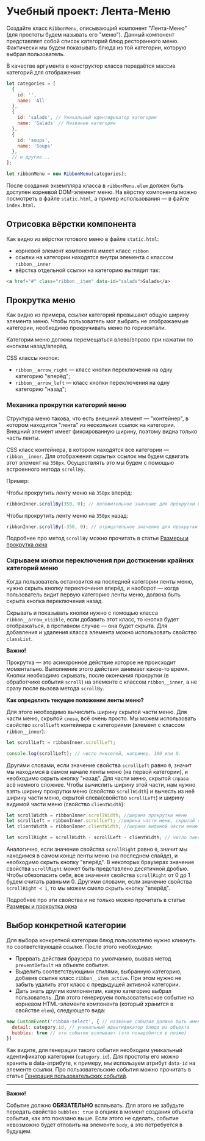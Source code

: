 # Учебный проект: Лента-Меню

Создайте класс `RibbonMenu`, описывающий компонент "Лента-Меню" (для простоты будем называть его "меню").
Данный компонент представляет собой список категорий блюд ресторанного меню.
Фактически мы будем показывать блюда из той категории, которую выбрал пользователь.

В качестве аргумента в конструктор класса передаётся массив категорий для отображения:

```js
let categories = [
  {
    id: '',
    name: 'All'
  },
  {
    id: 'salads', // Уникальный идентификатор категории
    name: 'Salads' // Название категории
  },
  {
    id: 'soups',
    name: 'Soups'
  },
  // и другие...
];

let ribbonMenu = new RibbonMenu(categories);
```

После создания экземпляра класса в `ribbonMenu.elem` должен быть доступен корневой DOM-элемент меню.
На вёрстку компонента можно посмотреть в файле `static.html`, а пример использования — в файле `index.html`.

## Отрисовка вёрстки компонента

Как видно из вёрстки готового меню в файле `static.html`:
- корневой элемент компонента имеет класс `ribbon` 
- ссылки на категории находятся внутри элемента с классом `ribbon__inner`
- вёрстка отдельной ссылки на категорию выглядит так:

```html
<a href="#" class="ribbon__item" data-id="salads">Salads</a>
```

## Прокрутка меню

Как видно из примера, ссылки категорий превышают общую ширину элемента меню.
Чтобы пользователь мог выбрать не отображаемые категории, необходимо прокручивать меню по горизонтали.

Категории меню должны перемещаться влево/вправо при нажатии по кнопкам назад/вперёд.

CSS классы кнопок:
- `ribbon__arrow_right` — класс кнопки переключения на одну категорию "вперёд";
- `ribbon__arrow_left` — класс кнопки переключения на одну категорию "назад";

### Механика прокрутки категорий меню

Структура меню такова, что есть внешний элемент — "контейнер", в котором находится "лента" из нескольких ссылок на категории. 
Внешний элемент имеет фиксированную ширину, поэтому видна только часть ленты.

CSS класс контейнера, в котором находятся все категории — `ribbon__inner`.
Для отображения скрытых ссылок мы будем сдвигать этот элемент на `350px`. Осуществлять это мы будем с помощью встроенного метода `scrollBy`.

Пример:

Чтобы прокрутить ленту меню на `350px` вперёд:
```js
ribbonInner.scrollBy(350, 0); // положительное значение для прокрутки вперёд
```

Чтобы прокрутить ленту меню на `350px` назад:
```js
ribbonInner.scrollBy(-350, 0); // отрицательное значение для прокрутки назад
```

Подробнее про метод `scrollBy` можно прочитать в статье [Размеры и прокрутка окна](https://learn.javascript.ru/size-and-scroll-window#window-scroll)

### Скрываем кнопки переключения при достижении крайних категорий меню

Когда пользователь остановится на последней категории ленты меню, нужно скрыть кнопку переключения вперёд, и наоборот — когда пользователь видит
первую категорию ленты меню, должна быть скрыта кнопка переключения назад. 

Скрывать и показывать кнопки нужно с помощью класса `ribbon__arrow_visible`, если добавить этот класс, то кнопка будет отображаться, в противном случае — она будет скрыта.
Для добавления и удаления класса элемента можно использовать свойство `classList`.

__Важно!__

Прокрутка — это асинхронное действие которое не происходит моментально. 
Выполнение этого действия занимает какое-то время.
Кнопки необходимо скрывать, после окончания прокрутки (в обработчике события `scroll`) на элементе с классом `ribbon__inner`, а не сразу после вызова метода `scrollBy`.

**Как определить текущее положение ленты меню?**

Для этого необходимо вычислить ширину скрытой части меню.
Для части меню, скрытой `слева`, всё очень просто.
Мы можем использовать свойство `scrollLeft` контейнера с категориями (элемент с классом `ribbon__inner`):

```js
let scrollLeft = ribbonInner.scrollLeft;

console.log(scrollLeft); // число пикселей, например, 100 или 0.

```

Другими словами, если значение свойства `scrollLeft` равно `0`, значит мы находимся в самом начале ленты меню (на первой категории), и необходимо скрыть кнопку "назад".
Для части меню, скрытой `справа` всё немного сложнее. 
Чтобы вычислить ширину этой части, нам нужно взять ширину прокрутки меню (свойство `scrollWidth`) и вычесть из неё ширину части меню, скрытой слева(свойство `scrollLeft`) и ширину видимой части меню (свойство `clientWidth`):

```js
let scrollWidth = ribbonInner.scrollWidth; //ширина прокрутки меню
let scrollLeft = ribbonInner.scrollLeft; //ширина части меню, скрытой слева
let clientWidth = ribbonInner.clientWidth; //ширина видимой части меню

let scrollRight = scrollWidth - scrollLeft - clientWidth; // число пикселей, например, 100 или 0.
```

Аналогично, если значение свойства `scrollRight` равно `0`, значит мы находимся в самом конце ленты меню (на последнем слайде), и необходимо скрыть кнопку "вперёд".
В некоторых браузерах значение свойства `scrollRight` может быть представлено десятичной дробью. 
Чтобы обезопасить себя, все значения свойства `scrollRight` от 0 до 1 будем считать равными 0. 
Другими словами, если значение свойства `scrollRight < 1`, то мы можем смело скрыть кнопку "вперёд".

Подробнее про эти свойства и не только можно прочитать в статье [Размеры и прокрутка окна](https://learn.javascript.ru/size-and-scroll-window)

## Выбор конкретной категории

Для выбора конкретной категории блюд пользователю нужно кликнуть по соответствующей ссылке. 
После этого необходимо:
* Прервать действия браузера по умолчанию, вызвав метод `preventDefault` на объекте события.
* Выделить соответствующими стилями, выбранную категорию, добавив ссылке класс `ribbon__item_active`. При этом нужно не забыть удалить этот класс с предыдущей активной категории.
* Дать знать другим компонентам, какую категорию выбрал пользователь. Для этого генерируем пользовательское событие на корневом HTML-элементе компонента (который хранится в свойстве `elem`), следующего вида: 

```js
new CustomEvent('ribbon-select', { // название события должно быть именно 'ribbon-select'
  detail: category.id, // уникальный идентификатор блюда из объекта
  bubbles: true // это событие всплывает (это понадобится в позже)
})
```

Как видите, для генерации такого события необходим уникальный идентификатор категории (`category.id`). 
Для простоты его можно хранить в data-атрибуте, к примеру, мы используем атрибут `data-id` на элементе ссылки.
Про пользовательские события можно прочитать в статье [Генерация пользовательских событий](https://learn.javascript.ru/dispatch-events).
***
__Важно!__

Событие должно **ОБЯЗАТЕЛЬНО** всплывать.
Для этого не забудьте передать свойство `bubbles: true` в опциях в момент создания объекта события, как это показано выше.
Если этого не сделать, событие невозможно будет отловить на элементе `body`, а это потребуется в будущем.
